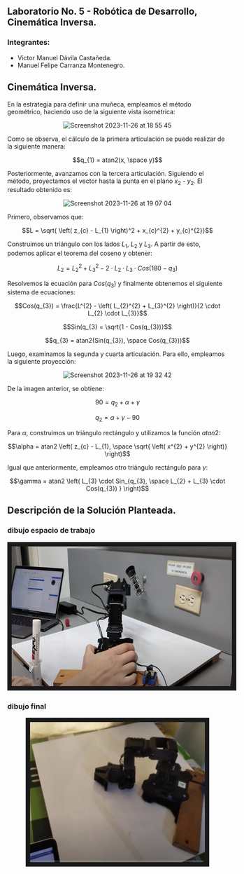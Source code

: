 ## Laboratorio No. 5 - Robótica de Desarrollo, Cinemática Inversa.
### Integrantes: 
- Victor Manuel Dávila Castañeda.
- Manuel Felipe Carranza Montenegro.
  
## Cinemática Inversa.

En la estrategia para definir una muñeca, empleamos el método geométrico, haciendo uso de la siguiente vista isométrica:

<div>
<p style = 'text-align:center;' align="center">
<img width="704" alt="Screenshot 2023-11-26 at 18 55 45" src="https://github.com/victordavila2311/LAB5Robotica_Manuel_Victor/assets/82252851/c4e7eb38-3a63-4a7e-9c90-abce50774851">
</p>
</div>

Como se observa, el cálculo de la primera articulación se puede realizar de la siguiente manera:

$$q_{1} = atan2(x, \space y)$$

Posteriormente, avanzamos con la tercera articulación. Siguiendo el método, proyectamos el vector hasta la punta en el plano $x_{2}$ - $y_{2}$. El resultado obtenido es:

<div>
<p style = 'text-align:center;' align="center">
<img width="405" alt="Screenshot 2023-11-26 at 19 07 04" src="https://github.com/victordavila2311/LAB5Robotica_Manuel_Victor/assets/82252851/013c8e19-ba09-496b-8f7b-94149ebde7d6">
</p>
</div>

Primero, observamos que:

$$L = \sqrt{ \left( z_{c} - L_{1} \right)^2 + x_{c}^{2} + y_{c}^{2}}$$

Construimos un triángulo con los lados $L_{1}$, $L_{2}$ y $L_{3}$. A partir de esto, podemos aplicar el teorema del coseno y obtener:

$$L_{2} = L_{2}^{2} + L_{3}^{2} - 2 \cdot L_{2} \cdot L_{3} \cdot Cos(180 - q_{3})$$

Resolvemos la ecuación para $Cos(q_{3})$ y finalmente obtenemos el siguiente sistema de ecuaciones:

$$Cos(q_{3}) = \frac{L^{2} - \left( L_{2}^{2} + L_{3}^{2} \right)}{2 \cdot L_{2} \cdot L_{3}}$$

$$Sin(q_{3} = \sqrt{1 - Cos(q_{3})}$$

$$q_{3} = atan2(Sin(q_{3}), \space Cos(q_{3}))$$

Luego, examinamos la segunda y cuarta articulación. Para ello, empleamos la siguiente proyección:

<div>
<p style = 'text-align:center;' align="center">
<img width="417" alt="Screenshot 2023-11-26 at 19 32 42" src="https://github.com/victordavila2311/LAB5Robotica_Manuel_Victor/assets/82252851/72c642aa-f832-402f-8293-984e6c130abd">
</p>
</div>

De la imagen anterior, se obtiene:

$$90 = q_{2} + \alpha + \gamma$$ 

$$q_{2} = \alpha + \gamma - 90$$

Para $\alpha$, construimos un triángulo rectángulo y utilizamos la función $atan2$:

$$\alpha = atan2 \left( z_{c} - L_{1}, \space \sqrt{ \left( x^{2} + y^{2} \right)} \right)$$

Igual que anteriormente, empleamos otro triángulo rectángulo para $\gamma$:

$$\gamma = atan2 \left( L_{3} \cdot Sin_{q_{3}, \space L_{2} + L_{3} \cdot Cos(q_{3}) } \right)$$

## Descripción de la Solución Planteada.

### dibujo espacio de trabajo
<div>
<p style = 'text-align:center;' align="center">
<a href="https://www.youtube.com/watch?v=Exu-weSjR9Y" target="_blank"><img src="https://github.com/victordavila2311/LAB5Robotica_Manuel_Victor/blob/main/imagenes%20lab%205/espacio%20trabajo.png" 
alt="IMAGE ALT TEXT HERE" width="520" height="319.5" border="10" /></a>
</p>
</div>

### dibujo final
<div>
<p style = 'text-align:center;' align="center">
<a href="https://youtu.be/Ou4hDWupNw4" target="_blank"><img src="https://github.com/victordavila2311/LAB5Robotica_Manuel_Victor/blob/main/imagenes%20lab%205/escritura%20completa.png" 
alt="IMAGE ALT TEXT HERE" width="400" height="319.5" border="10" /></a>
</p>
</div>
